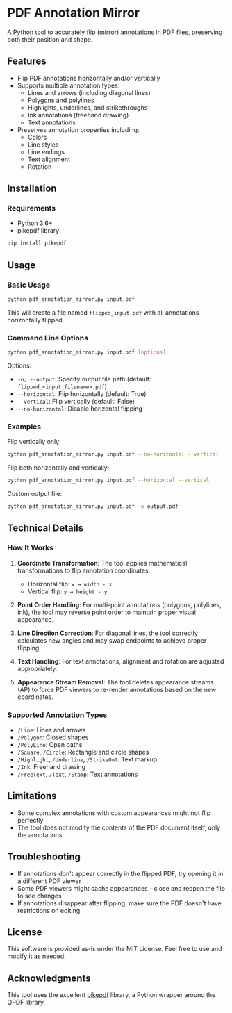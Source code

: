 # PDF Annotation Mirror

A Python tool to accurately flip (mirror) annotations in PDF files, preserving both their position and shape.

## Features

- Flip PDF annotations horizontally and/or vertically
- Supports multiple annotation types:
  - Lines and arrows (including diagonal lines)
  - Polygons and polylines
  - Highlights, underlines, and strikethroughs
  - Ink annotations (freehand drawing)
  - Text annotations
- Preserves annotation properties including:
  - Colors
  - Line styles
  - Line endings
  - Text alignment
  - Rotation

## Installation

### Requirements

- Python 3.6+
- pikepdf library

```bash
pip install pikepdf
```

## Usage

### Basic Usage

```bash
python pdf_annotation_mirror.py input.pdf
```

This will create a file named `flipped_input.pdf` with all annotations horizontally flipped.

### Command Line Options

```bash
python pdf_annotation_mirror.py input.pdf [options]
```

Options:
- `-o, --output`: Specify output file path (default: `flipped_<input_filename>.pdf`)
- `--horizontal`: Flip horizontally (default: True)
- `--vertical`: Flip vertically (default: False)
- `--no-horizontal`: Disable horizontal flipping

### Examples

Flip vertically only:
```bash
python pdf_annotation_mirror.py input.pdf --no-horizontal --vertical
```

Flip both horizontally and vertically:
```bash
python pdf_annotation_mirror.py input.pdf --horizontal --vertical
```

Custom output file:
```bash
python pdf_annotation_mirror.py input.pdf -o output.pdf
```

## Technical Details

### How It Works

1. **Coordinate Transformation**: The tool applies mathematical transformations to flip annotation coordinates:
   - Horizontal flip: `x → width - x`
   - Vertical flip: `y → height - y`

2. **Point Order Handling**: For multi-point annotations (polygons, polylines, ink), the tool may reverse point order to maintain proper visual appearance.

3. **Line Direction Correction**: For diagonal lines, the tool correctly calculates new angles and may swap endpoints to achieve proper flipping.

4. **Text Handling**: For text annotations, alignment and rotation are adjusted appropriately.

5. **Appearance Stream Removal**: The tool deletes appearance streams (AP) to force PDF viewers to re-render annotations based on the new coordinates.

### Supported Annotation Types

- `/Line`: Lines and arrows
- `/Polygon`: Closed shapes
- `/PolyLine`: Open paths
- `/Square`, `/Circle`: Rectangle and circle shapes
- `/Highlight`, `/Underline`, `/StrikeOut`: Text markup
- `/Ink`: Freehand drawing
- `/FreeText`, `/Text`, `/Stamp`: Text annotations

## Limitations

- Some complex annotations with custom appearances might not flip perfectly
- The tool does not modify the contents of the PDF document itself, only the annotations

## Troubleshooting

- If annotations don't appear correctly in the flipped PDF, try opening it in a different PDF viewer
- Some PDF viewers might cache appearances - close and reopen the file to see changes
- If annotations disappear after flipping, make sure the PDF doesn't have restrictions on editing

## License

This software is provided as-is under the MIT License. Feel free to use and modify it as needed.

## Acknowledgments

This tool uses the excellent [pikepdf](https://github.com/pikepdf/pikepdf) library, a Python wrapper around the QPDF library. 